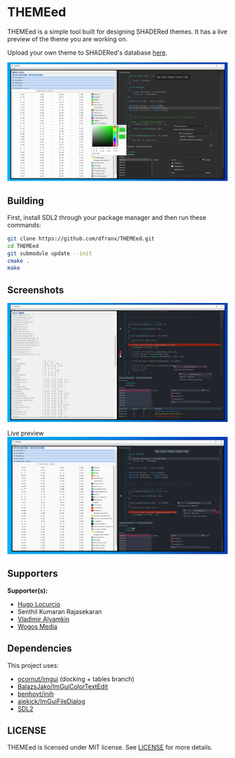 # THEMEed
THEMEed is a simple tool built for designing SHADERed themes.
It has a live preview of the theme you are working on.

Upload your own theme to SHADERed's database [here](http://shadered.org/upload_theme).

![Screenshot #1](screenshots/screen1.png)

## Building
First, install SDL2 through your package manager and then run these commands:
```bash
git clone https://github.com/dfranx/THEMEed.git
cd THEMEed
git submodule update --init
cmake .
make
```

## Screenshots
![Screenshot #1](screenshots/screen2.png)

Live preview
![Screenshot #1](screenshots/live.gif)

## Supporters
**Supporter(s):**
  * [Hugo Locurcio](https://hugo.pro)
  * Senthil Kumaran Rajasekaran
  * [Vladimir Alyamkin](https://alyamkin.com/)
  * [Wogos Media](http://theWogos.com/)

## Dependencies
This project uses:
 - [ocornut/imgui](https://github.com/ocornut/imgui/tree/docking) (docking + tables branch)
 - [BalazsJako/ImGuiColorTextEdit](https://github.com/BalazsJako/ImGuiColorTextEdit)
 - [benhoyt/inih](https://github.com/benhoyt/inih)
 - [aiekick/ImGuiFileDialog](https://github.com/aiekick/ImGuiFileDialog)
 - [SDL2](https://www.libsdl.org/)

## LICENSE
THEMEed is licensed under MIT license. See [LICENSE](./LICENSE) for more details.